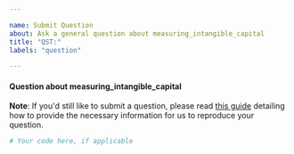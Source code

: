 ```yaml
---

name: Submit Question
about: Ask a general question about measuring_intangible_capital
title: "QST:"
labels: "question"

---
```


#### Question about measuring_intangible_capital

**Note**: If you'd still like to submit a question, please read [this guide](
https://matthewrocklin.com/blog/work/2018/02/28/minimal-bug-reports) detailing how to
provide the necessary information for us to reproduce your question.

```python
# Your code here, if applicable
```

